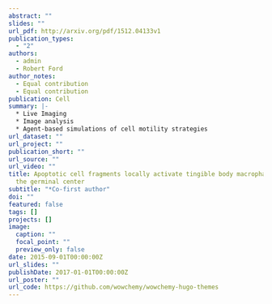 ```yaml
---
abstract: ""
slides: ""
url_pdf: http://arxiv.org/pdf/1512.04133v1
publication_types:
  - "2"
authors:
  - admin
  - Robert Ford
author_notes:
  - Equal contribution
  - Equal contribution
publication: Cell
summary: |-
  * Live Imaging
  * Image analysis
  * Agent-based simulations of cell motility strategies
url_dataset: ""
url_project: ""
publication_short: ""
url_source: ""
url_video: ""
title: Apoptotic cell fragments locally activate tingible body macrophages in
  the germinal center
subtitle: "*Co-first author"
doi: ""
featured: false
tags: []
projects: []
image:
  caption: ""
  focal_point: ""
  preview_only: false
date: 2015-09-01T00:00:00Z
url_slides: ""
publishDate: 2017-01-01T00:00:00Z
url_poster: ""
url_code: https://github.com/wowchemy/wowchemy-hugo-themes
---
```

